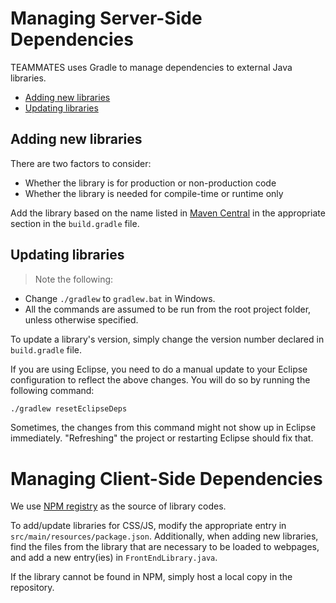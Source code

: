 
# Managing Server-Side Dependencies

TEAMMATES uses Gradle to manage dependencies to external Java libraries.

- [Adding new libraries](#adding-new-libraries)
- [Updating libraries](#updating-libraries)

## Adding new libraries

There are two factors to consider:
- Whether the library is for production or non-production code
- Whether the library is needed for compile-time or runtime only

Add the library based on the name listed in [Maven Central](http://search.maven.org) in the appropriate section in the `build.gradle` file.

## Updating libraries

> Note the following:
- Change `./gradlew` to `gradlew.bat` in Windows.
- All the commands are assumed to be run from the root project folder, unless otherwise specified.

To update a library's version, simply change the version number declared in `build.gradle` file.

If you are using Eclipse, you need to do a manual update to your Eclipse configuration to reflect the above changes.
You will do so by running the following command:

```sh
./gradlew resetEclipseDeps
```

Sometimes, the changes from this command might not show up in Eclipse immediately. "Refreshing" the project or restarting Eclipse should fix that.

# Managing Client-Side Dependencies

We use [NPM registry](https://www.npmjs.com) as the source of library codes.

To add/update libraries for CSS/JS, modify the appropriate entry in `src/main/resources/package.json`.
Additionally, when adding new libraries, find the files from the library that are necessary to be loaded to webpages, and add a new entry(ies) in `FrontEndLibrary.java`.

If the library cannot be found in NPM, simply host a local copy in the repository.
